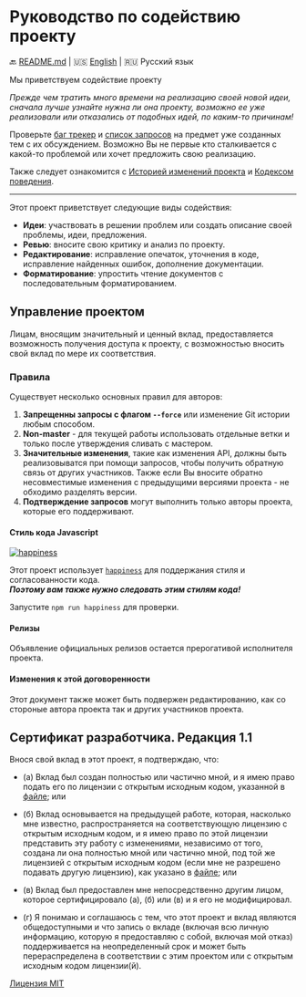 # Руководство по содействию проекту

:back: [README.md](./README-RU.md)
|
:us: [English](./CONTRIBUTING.md)
|
:ru: Русский язык

Мы приветствуем содействие проекту

*Прежде чем тратить много времени на реализацию своей новой идеи, сначала лучше узнайте нужна ли она проекту, возможно ее уже реализовали или отказались от подобных идей, по каким-то причинам!*

Проверьте [баг трекер](https://github.com/dutchenkoOleg/gulp-sass-monster/issues) и [список запросов](https://github.com/dutchenkoOleg/gulp-sass-monster/pulls) на предмет уже созданных тем с их обсуждением. Возможно Вы не первые кто сталкивается с какой-то проблемой или хочет предложить свою реализацию.

Также следует ознакомится с [Историей изменений проекта](./CHANGELOG-RU.md) и [Кодексом поведения](./CODE_OF_CONDUCT-RU.md).

---

Этот проект приветствует следующие виды содействия:

- **Идеи**: участвовать в решении проблем или создать описание своей проблемы, идеи, предложения.
- **Ревью**: вносите свою критику и анализ по проекту.
- **Редактирование**: исправление опечаток, уточнения в коде, исправление найденных ошибок, дополнение документации.
- **Форматирование**: упростить чтение документов с последовательным форматированием.

## Управление проектом

Лицам, вносящим значительный и ценный вклад, предоставляется возможность получения доступа к проекту, с возможностью вносить свой вклад по мере их соответствия.

### Правила

Существует несколько основных правил для авторов:

1. **Запрещенны запросы с флагом `--force`** или изменение Git истории любым способом.
2. **Non-master** - для текущей работы использовать отдельные ветки и только после утверждения сливать с мастером.
3. **Значительные изменения**, такие как изменения API, должны быть реализовыватся при помощи запросов, чтобы получить обратную связь от других участников. Также если Вы вносите обратно несовместимые изменения с предыдущими версиями проекта - не обходимо разделять версии.
4. **Подтверждение запросов** могут выполнить только авторы проекта, которые его поддерживают.

#### Стиль кода Javascript

[![happiness][happiness-image]][happiness-url]

Этот проект использует [`happiness`][happiness-url] для поддержания стиля и согласованности кода.  
 ***Поэтому вам также нужно следовать этим стилям кода!*** 
 
Запустите `npm run happiness` для проверки.

[happiness-image]: https://cdn.rawgit.com/JedWatson/happiness/master/badge.svg
[happiness-url]: https://github.com/JedWatson/happiness

#### Релизы

Объявление официальных релизов остается прерогативой исполнителя проекта.

#### Изменения к этой договоренности

Этот документ также может быть подвержен редактированию, как со стороные автора проекта так и других участников проекта.

## Сертификат разработчика. Редакция 1.1

Внося свой вклад в этот проект, я подтверждаю, что:

- (а) Вклад был создан полностью или частично мной, и я имею право подать его по лицензии с открытым исходным кодом, указанной в [файле][license-url]; или

- (б) Вклад основывается на предыдущей работе, которая, насколько мне известно, распространяется на соответствующую лицензию с открытым исходным кодом, и я имею право по этой лицензии представить эту работу с изменениями, независимо от того, создана ли она  полностью мной или частично мной, под той же лицензией с открытым исходным кодом (если мне не разрешено подавать другую лицензию), как указано в [файле][license-url]; или

- (в) Вклад был предоставлен мне непосредственно другим лицом, которое сертифицировало
  (а), (б) или (в) и я его не модифицировал.

- (г) Я понимаю и соглашаюсь с тем, что этот проект и вклад являются общедоступными и что запись о вкладе (включая всю личную информацию, которую я предоставляю с собой, включая мой отказ) поддерживается на неопределенный срок и может быть перераспределена в соответствии с этим проектом или с открытым исходным кодом лицензии(й).

[Лицензия MIT][license-url]

[license-url]: ./LICENSE

